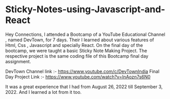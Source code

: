 # Sticky-Notes-using-Javascript-and-React
Hey Connections, 
I attended a Bootcamp of a YouTube Educational Channel , named DevTown, for 7 days. Their I learned about various features of Html, Css , Javascript and specially React. On the final day of the bootcamp, we were taught a basic Sticky Note Making Project. The respective project is the same coding file of this Bootcamp final day assignment.

DevTown Channel link :- https://www.youtube.com/c/DevTownIndia
Final Day Project Link :- https://www.youtube.com/watch?v=InAozn7s6N0

It was a great experience that I had from August 26, 2022 till September 3, 2022. And I learned a lot from it too.

